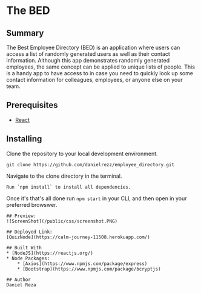 # The BED

## Summary
The Best Employee Directory (BED) is an application where users can access a list of randomly generated users as well as their contact information. Although this app demonstrates randomly generated employees, the same concept can be applied to unique lists of people. This is a handy app to have access to in case you need to quickly look up some contact information for colleagues, employees, or anyone else on your team.

## Prerequisites
* [React](https://reactjs.org/)

## Installing

Clone the repository to your local development environment.

```
git clone https://github.com/danielrezz/employee_directory.git
```

Navigate to the clone directory in the terminal.
```
Run `npm install` to install all dependencies.
```
Once it's that's all done run `npm start` in your CLI, and then open in your preferred browswer.
```
## Preview:
![ScreenShot](/public/css/screenshot.PNG)

## Deployed Link:
[QuizNode](https://calm-journey-11508.herokuapp.com/)

## Built With
* [NodeJS](https://reactjs.org/)
* Node Packages:
    * [Axios](https://www.npmjs.com/package/express)
    * [Bootstrap](https://www.npmjs.com/package/bcryptjs)

## Author
Daniel Reza


